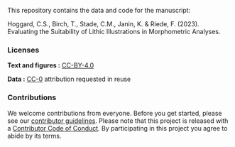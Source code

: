 This repository contains the data and code for the manuscript:

Hoggard, C.S., Birch, T., Stade, C.M., Janin, K. & Riede, F. (2023). Evaluating the Suitability of Lithic Illustrations in Morphometric Analyses.
    

### Licenses

**Text and figures :**  [CC-BY-4.0](http://creativecommons.org/licenses/by/4.0/)

**Data :** [CC-0](http://creativecommons.org/publicdomain/zero/1.0/) attribution requested in reuse

### Contributions

We welcome contributions from everyone. Before you get started, please see our [contributor guidelines](CONTRIBUTING.md). Please note that this project is released with a [Contributor Code of Conduct](CONDUCT.md). By participating in this project you agree to abide by its terms.
